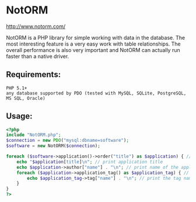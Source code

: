 # NotORM 
http://www.notorm.com/

NotORM is a PHP library for simple working with data in the database. The most interesting feature is a very easy work with table relationships. The overall performance is also very important and NotORM can actually run faster than a native driver.

## Requirements:
    PHP 5.1+
    any database supported by PDO (tested with MySQL, SQLite, PostgreSQL, MS SQL, Oracle)

## Usage:
``` php
<?php
include "NotORM.php";
$connection = new PDO("mysql:dbname=software");
$software = new NotORM($connection);

foreach ($software->application()->order("title") as $application) { // get all applications ordered by title
    echo "$application[title]\n"; // print application title
    echo $application->author["name"] . "\n"; // print name of the application author
    foreach ($application->application_tag() as $application_tag) { // get all tags of $application
        echo $application_tag->tag["name"] . "\n"; // print the tag name
    }
}
?>
```
